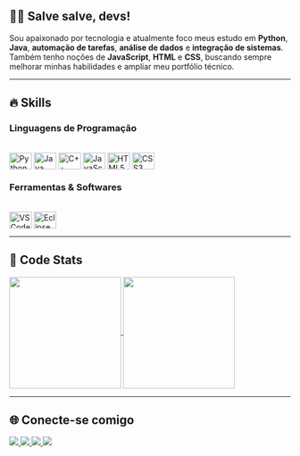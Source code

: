 ## 👋🏻 Salve salve, devs!

Sou apaixonado por tecnologia e atualmente foco meus estudo em **Python**, **Java**, **automação de tarefas**, **análise de dados** e **integração de sistemas**.  
Também tenho noções de **JavaScript**, **HTML** e **CSS**, buscando sempre melhorar minhas habilidades e ampliar meu portfólio técnico.

---

## 🔥 Skills

<!-- Linguagens de Programação -->
<div style="flex-basis: 48%;">
  <h3>Linguagens de Programação</h3>
  <div style="display: inline_block"><br>

  <img align="center" alt="Python" height="30" width="40" src="https://cdn.jsdelivr.net/gh/devicons/devicon@latest/icons/python/python-original.svg">
  <img align="center" alt="Java" height="30" width="40" src="https://cdn.jsdelivr.net/gh/devicons/devicon@latest/icons/java/java-original.svg">
  <img align="center" alt="C++" height="30" width="40" src="https://cdn.jsdelivr.net/gh/devicons/devicon@latest/icons/cplusplus/cplusplus-original.svg">
  <img align="center" alt="JavaScript" height="30" width="40" src="https://cdn.jsdelivr.net/gh/devicons/devicon@latest/icons/javascript/javascript-original.svg">
  <img align="center" alt="HTML5" height="30" width="40" src="https://cdn.jsdelivr.net/gh/devicons/devicon@latest/icons/html5/html5-original.svg">
  <img align="center" alt="CSS3" height="30" width="40" src="https://cdn.jsdelivr.net/gh/devicons/devicon@latest/icons/css3/css3-original.svg">

  </div>
</div>

<!-- Ferramentas & Softwares -->
<div style="flex-basis: 48%;">
  <h3>Ferramentas & Softwares</h3>
  <div style="display: inline_block"><br>

  <img align="center" alt="VSCode" height="30" width="40" src="https://cdn.jsdelivr.net/gh/devicons/devicon/icons/vscode/vscode-original.svg">
  <img align="center" alt="Eclipse" height="30" width="40" src="https://cdn.jsdelivr.net/gh/devicons/devicon/icons/eclipse/eclipse-original.svg">

  </div>
</div>

---

## 💯 Code Stats  

<a href="https://github.com/SirGusttavo/github-readme-stats">
  <img height=200 align="center" src="https://github-readme-stats.vercel.app/api?username=SirGusttavo&theme=dark" />
</a>
<a href="https://github.com/SirGusttavo/convoychat">
  <img height=200 align="center" src="https://github-readme-stats.vercel.app/api/top-langs?username=SirGusttavo&layout=compact&langs_count=8&card_width=320" />
</a>

---

## 🌐 Conecte-se comigo

<div> 
  <a href="https://www.instagram.com/gusttavo_rgm/" target="_blank">
    <img src="https://img.shields.io/badge/-Instagram-%23E4405F?style=for-the-badge&logo=instagram&logoColor=white">
  </a>
  
  <a href="https://discordapp.com/users/606816734497996810" target="_blank">
    <img src="https://img.shields.io/badge/Discord-7289DA?style=for-the-badge&logo=discord&logoColor=white">
  </a> 
  
  <a href="https://www.linkedin.com/in/gustavo-morais-372620321" target="_blank">
    <img src="https://img.shields.io/badge/-LinkedIn-%230077B5?style=for-the-badge&logo=linkedin&logoColor=white">
  </a> 
  
  <a href="mailto:gustavo28.morais@gmail.com" target="_blank">
    <img src="https://img.shields.io/badge/-Gmail-%23333?style=for-the-badge&logo=gmail&logoColor=white">
  </a> 
</div>
